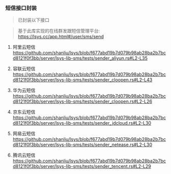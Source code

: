 ### 短信接口封装

> 已封装以下接口

> 基于此库实现的在线群发跟短信管理平台: https://lsys.cc/app.html#/user/sms/send

1. 阿里云短信
https://github.com/shanliu/lsys/blob/f677abd19b7d079b98ab28ba2b7bcd8121f0f3bb/server/lsys-lib-sms/tests/sender_aliyun.rs#L2-L35


2. 容联云短信
https://github.com/shanliu/lsys/blob/f677abd19b7d079b98ab28ba2b7bcd8121f0f3bb/server/lsys-lib-sms/tests/sender_cloopen.rs#L2-L43

3. 华为云短信
https://github.com/shanliu/lsys/blob/f677abd19b7d079b98ab28ba2b7bcd8121f0f3bb/server/lsys-lib-sms/tests/sender_cloopen.rs#L2-L26

4. 京东云短信
https://github.com/shanliu/lsys/blob/f677abd19b7d079b98ab28ba2b7bcd8121f0f3bb/server/lsys-lib-sms/tests/sender_jdcloud.rs#L2-L30

5. 网易云短信
https://github.com/shanliu/lsys/blob/f677abd19b7d079b98ab28ba2b7bcd8121f0f3bb/server/lsys-lib-sms/tests/sender_netease.rs#L2-L30

6. 腾讯云短信
https://github.com/shanliu/lsys/blob/f677abd19b7d079b98ab28ba2b7bcd8121f0f3bb/server/lsys-lib-sms/tests/sender_tencent.rs#L2-L29
